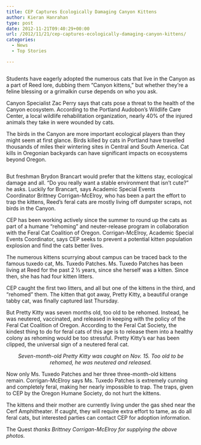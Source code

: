 ```yaml
---
title: CEP Captures Ecologically Damaging Canyon Kittens
author: Kieran Hanrahan
type: post
date: 2012-11-21T09:40:29+00:00
url: /2012/11/21/cep-captures-ecologically-damaging-canyon-kittens/
categories:
  - News
  - Top Stories

---
```

<a href="http://www.reedquest.org/2012/11/cep-captures-ecologically-damaging-canyon-kittens/kittens_web/" rel="attachment wp-att-1835"><img class="alignnone size-full wp-image-1835" title="Canyon Kittens" src="https://i0.wp.com/www.reedquest.org/wp-content/uploads/2012/11/kittens_web.jpg?resize=770%2C430" alt="" data-recalc-dims="1" /></a>

Students have eagerly adopted the numerous cats that live in the Canyon as a part of Reed lore, dubbing them “Canyon kittens,” but whether they’re a feline blessing or a grimalkin curse depends on who you ask.

Canyon Specialist Zac Perry says that cats pose a threat to the health of the Canyon ecosystem. According to the Portland Audobon’s Wildlife Care Center, a local wildlife rehabilitation organization, nearly 40% of the injured animals they take in were wounded by cats.

The birds in the Canyon are more important ecological players than they might seem at first glance. Birds killed by cats in Portland have travelled thousands of miles their wintering sites in Central and South America. Cat kills in Oregonian backyards can have significant impacts on ecosystems beyond Oregon.

<a href="http://www.reedquest.org/2012/11/cep-captures-ecologically-damaging-canyon-kittens/kitten2_web/" rel="attachment wp-att-1836"><img class="alignnone size-full wp-image-1836" title="Canyon Kittens" src="https://i0.wp.com/www.reedquest.org/wp-content/uploads/2012/11/kitten2_web.jpg?resize=770%2C430" alt="" data-recalc-dims="1" /></a>

But freshman Brydon Brancart would prefer that the kittens stay, ecological damage and all. “Do you really want a stable environment that isn’t cute?” he asks. Luckily for Brancart, says Academic Special Events Coordinator Brittney Corrigan-McElroy, who has been a part the effort to trap the kittens, Reed’s feral cats are mostly living off dumpster scraps, not birds in the Canyon.

CEP has been working actively since the summer to round up the cats as part of a humane “rehoming” and neuter-release program in collaboration with the Feral Cat Coalition of Oregon. Corrigan-McElroy, Academic Special Events Coordinator, says CEP seeks to prevent a potential kitten population explosion and find the cats better lives.

The numerous kittens scurrying about campus can be traced back to the famous tuxedo cat, Ms. Tuxedo Patches. Ms. Tuxedo Patches has been living at Reed for the past 2 ½ years, since she herself was a kitten. Since then, she has had four kitten litters.

CEP caught the first two litters, and all but one of the kittens in the third, and “rehomed” them. The kitten that got away, Pretty Kitty, a beautiful orange tabby cat, was finally captured last Thursday.

But Pretty Kitty was seven months old, too old to be rehomed. Instead, he was neutered, vaccinated, and released in keeping with the policy of the Feral Cat Coalition of Oregon. According to the Feral Cat Society, the kindest thing to do for feral cats of this age is to release them into a healthy colony as rehoming would be too stressful. Pretty Kitty’s ear has been clipped, the universal sign of a neutered feral cat.

<p style="text-align: center;">
  <img class="alignnone size-full wp-image-1837" title="Pretty Kitty" src="https://i1.wp.com/www.reedquest.org/wp-content/uploads/2012/11/kitten3_web.jpg?resize=770%2C430" alt="" data-recalc-dims="1" /><br /> <em>Seven-month-old Pretty Kitty was caught on Nov. 15. Too old to be rehomed, he was neutered and released.</em>
</p>

Now only Ms. Tuxedo Patches and her three three-month-old kittens remain. Corrigan-McElroy says Ms. Tuxedo Patches is extremely cunning and completely feral, making her nearly impossible to trap. The traps, given to CEP by the Oregon Humane Society, do not hurt the kittens.

The kittens and their mother are currently living under the gas shed near the Cerf Amphitheater. If caught, they will require extra effort to tame, as do all feral cats, but interested parties can contact CEP for adoption information.

The Quest _thanks Brittney Corrigan-McElroy for supplying the above photos._